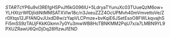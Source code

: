 $START$cYP6u9vl3REfgHSPvJf6kG096lU+5LdryaTYunuXc03TUueQzM6ow+YLHXtzrWfDjIidiNtMMSATXVlw18c/n3JxeuZZZ4OcUPMvh40mVmvettoVe/Zr0Xtqs12JFfANQvJUxdD8w/zYapVLCPmze+bvKqiE6JSetEsoO8FWLkqvajhSFi5mSS9zTAUjFKkKGkmn7y0Yu3mwWB8HcTBNKMM2PqU7x/a7LMBN9YL9PXUZRawU6QnDjOq28lfIzwJf$END$